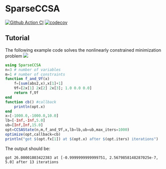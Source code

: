 # SparseCCSA
[![Github Action CI](https://github.com/gaurav-arya/SparseCCSA.jl/actions/workflows/CI.yml/badge.svg)](https://github.com/gaurav-arya/SparseCCSA.jl/actions/workflows/CI.yml)
[![codecov](https://codecov.io/gh/gaurav-arya/SparseCCSA.jl/graph/badge.svg)](https://codecov.io/gh/gaurav-arya/SparseCCSA.jl)

## Tutorial

The following example code solves the nonlinearly constrained minimization problem
<img src="https://latex.codecogs.com/svg.latex?\min_{x\in\mathbb{R}\times\mathbb{R}\times[5,15]}\quad%20x_1^2+x_2^2+x_3^2\quad\textrm{s.t.%20}x_1\leq-1">

```julia
using SparseCCSA
n=3 # number of variables
m=1 # number of constraints
function f_and_∇f(x)
    f=[sum(abs2,x),x[1]+1]
    ∇f=[2x[1] 2x[2] 2x[3]; 1.0 0.0 0.0]
    return f,∇f
end
function cb() #callback
    println(opt.x)
end
x=[-1000.0,-1000.0,10.0]
lb=[-Inf,-Inf,5.0]
ub=[Inf,Inf,15.0]
opt=CCSAState(n,m,f_and_∇f,x,lb=lb,ub=ub,max_iters=1000)
optimize(opt,callback=cb)
println("got $(opt.fx[1]) at $(opt.x) after $(opt.iters) iterations")
```
The output should be:
```
got 26.00001803422383 at [-0.9999999999999751, 2.5679858148287025e-7, 5.0] after 13 iterations
```
